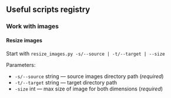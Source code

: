 ## Useful scripts registry

### Work with images

#### Resize images

Start with `resize_images.py -s/--source | -t/--target | --size`

Parameters:
* `-s/--source` string — source images directory path (*required*)
* `-t/--target` string — target directory path
* `-size` int — max size of image for both dimensions (*required*)


